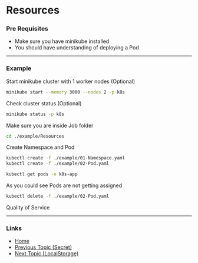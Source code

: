 # Resources

### Pre Requisites
* Make sure you have minikube installed
* You should have understanding of deploying a Pod

---
### Example
Start minikube cluster with 1 worker nodes (Optional) 
```bash
minikube start --memory 3000 --nodes 2 -p k8s
```
Check cluster status (Optional) 
```bash
minikube status -p k8s
```
Make sure you are inside Job folder
```bash
cd ./example/Resources
```

Create Namespace and Pod
```bash
kubectl create -f ./example/01-Namespace.yaml
kubectl create -f ./example/02-Pod.yaml
```
```bash
kubectl get pods -n k8s-app   
```
As you could see Pods are not getting assigned
```bash
kubectl delete -f ./example/02-Pod.yaml
```
Quality of Service


---
### Links
* [Home](https://github.com/vimalmenon/k8s-learn)
* [Previous Topic (Secret)](https://github.com/vimalmenon/k8s-learn/tree/master/example/Secret)
* [Next Topic (LocalStorage)](https://github.com/vimalmenon/k8s-learn/tree/master/example/LocalStorage)